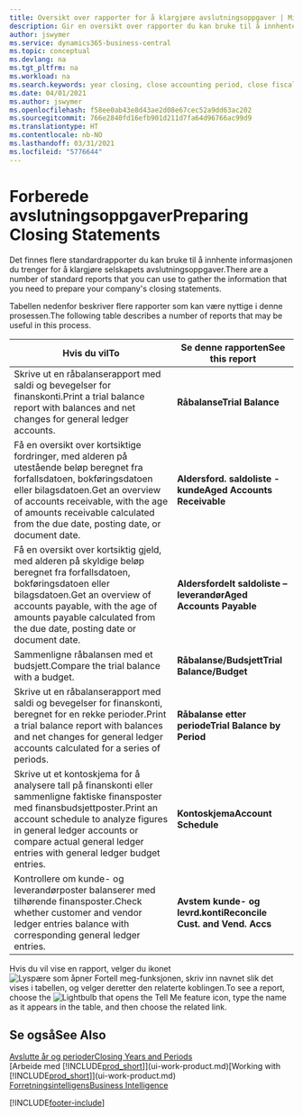 ```yaml
---
title: Oversikt over rapporter for å klargjøre avslutningsoppgaver | Microsoft-dokumentasjon
description: Gir en oversikt over rapporter du kan bruke til å innhente informasjonen for å klargjøre selskapets avslutningsoppgaver når regnskapsåret er over.
author: jswymer
ms.service: dynamics365-business-central
ms.topic: conceptual
ms.devlang: na
ms.tgt_pltfrm: na
ms.workload: na
ms.search.keywords: year closing, close accounting period, close fiscal year, aging, creditor payments, vendor payments, assets, liabilities, equity, analysis, reporting, financial report, business intelligence, BI, Power Bi, KPI
ms.date: 04/01/2021
ms.author: jswymer
ms.openlocfilehash: f58ee0ab43e8d43ae2d08e67cec52a9dd63ac202
ms.sourcegitcommit: 766e2840fd16efb901d211d7fa64d96766ac99d9
ms.translationtype: HT
ms.contentlocale: nb-NO
ms.lasthandoff: 03/31/2021
ms.locfileid: "5776644"
---
```

# <a name="preparing-closing-statements"></a><span data-ttu-id="30891-103">Forberede avslutningsoppgaver</span><span class="sxs-lookup"><span data-stu-id="30891-103">Preparing Closing Statements</span></span>
<span data-ttu-id="30891-104">Det finnes flere standardrapporter du kan bruke til å innhente informasjonen du trenger for å klargjøre selskapets avslutningsoppgaver.</span><span class="sxs-lookup"><span data-stu-id="30891-104">There are a number of standard reports that you can use to gather the information that you need to prepare your company's closing statements.</span></span>

<span data-ttu-id="30891-105">Tabellen nedenfor beskriver flere rapporter som kan være nyttige i denne prosessen.</span><span class="sxs-lookup"><span data-stu-id="30891-105">The following table describes a number of reports that may be useful in this process.</span></span>  

| <span data-ttu-id="30891-106">Hvis du vil</span><span class="sxs-lookup"><span data-stu-id="30891-106">To</span></span> | <span data-ttu-id="30891-107">Se denne rapporten</span><span class="sxs-lookup"><span data-stu-id="30891-107">See this report</span></span> |
| --- | --- |
| <span data-ttu-id="30891-108">Skrive ut en råbalanserapport med saldi og bevegelser for finanskonti.</span><span class="sxs-lookup"><span data-stu-id="30891-108">Print a trial balance report with balances and net changes for general ledger accounts.</span></span> |<span data-ttu-id="30891-109">**Råbalanse**</span><span class="sxs-lookup"><span data-stu-id="30891-109">**Trial Balance**</span></span> |
| <span data-ttu-id="30891-110">Få en oversikt over kortsiktige fordringer, med alderen på utestående beløp beregnet fra forfallsdatoen, bokføringsdatoen eller bilagsdatoen.</span><span class="sxs-lookup"><span data-stu-id="30891-110">Get an overview of accounts receivable, with the age of amounts receivable calculated from the due date, posting date, or document date.</span></span> |<span data-ttu-id="30891-111">**Aldersford. saldoliste - kunde**</span><span class="sxs-lookup"><span data-stu-id="30891-111">**Aged Accounts Receivable**</span></span> |
| <span data-ttu-id="30891-112">Få en oversikt over kortsiktig gjeld, med alderen på skyldige beløp beregnet fra forfallsdatoen, bokføringsdatoen eller bilagsdatoen.</span><span class="sxs-lookup"><span data-stu-id="30891-112">Get an overview of accounts payable, with the age of amounts payable calculated from the due date, posting date or document date.</span></span> |<span data-ttu-id="30891-113">**Aldersfordelt saldoliste – leverandør**</span><span class="sxs-lookup"><span data-stu-id="30891-113">**Aged Accounts Payable**</span></span> |
| <span data-ttu-id="30891-114">Sammenligne råbalansen med et budsjett.</span><span class="sxs-lookup"><span data-stu-id="30891-114">Compare the trial balance with a budget.</span></span> |<span data-ttu-id="30891-115">**Råbalanse/Budsjett**</span><span class="sxs-lookup"><span data-stu-id="30891-115">**Trial Balance/Budget**</span></span> |
| <span data-ttu-id="30891-116">Skrive ut en råbalanserapport med saldi og bevegelser for finanskonti, beregnet for en rekke perioder.</span><span class="sxs-lookup"><span data-stu-id="30891-116">Print a trial balance report with balances and net changes for general ledger accounts calculated for a series of periods.</span></span> |<span data-ttu-id="30891-117">**Råbalanse etter periode**</span><span class="sxs-lookup"><span data-stu-id="30891-117">**Trial Balance by Period**</span></span> |
| <span data-ttu-id="30891-118">Skrive ut et kontoskjema for å analysere tall på finanskonti eller sammenligne faktiske finansposter med finansbudsjettposter.</span><span class="sxs-lookup"><span data-stu-id="30891-118">Print an account schedule to analyze figures in general ledger accounts or compare actual general ledger entries with general ledger budget entries.</span></span> |<span data-ttu-id="30891-119">**Kontoskjema**</span><span class="sxs-lookup"><span data-stu-id="30891-119">**Account Schedule**</span></span> |
| <span data-ttu-id="30891-120">Kontrollere om kunde- og leverandørposter balanserer med tilhørende finansposter.</span><span class="sxs-lookup"><span data-stu-id="30891-120">Check whether customer and vendor ledger entries balance with corresponding general ledger entries.</span></span> |<span data-ttu-id="30891-121">**Avstem kunde- og levrd.konti**</span><span class="sxs-lookup"><span data-stu-id="30891-121">**Reconcile Cust. and Vend. Accs**</span></span> |

<span data-ttu-id="30891-122">Hvis du vil vise en rapport, velger du ikonet ![Lyspære som åpner Fortell meg-funksjonen](media/ui-search/search_small.png "Fortell hva du vil gjøre"), skriv inn navnet slik det vises i tabellen, og velger deretter den relaterte koblingen.</span><span class="sxs-lookup"><span data-stu-id="30891-122">To see a report, choose the ![Lightbulb that opens the Tell Me feature](media/ui-search/search_small.png "Tell me what you want to do") icon, type the name as it appears in the table, and then choose the related link.</span></span>

## <a name="see-also"></a><span data-ttu-id="30891-123">Se også</span><span class="sxs-lookup"><span data-stu-id="30891-123">See Also</span></span>
[<span data-ttu-id="30891-124">Avslutte år og perioder</span><span class="sxs-lookup"><span data-stu-id="30891-124">Closing Years and Periods</span></span>](year-close-years-periods.md)  
<span data-ttu-id="30891-125">[Arbeide med [!INCLUDE[prod_short](includes/prod_short.md)]](ui-work-product.md)</span><span class="sxs-lookup"><span data-stu-id="30891-125">[Working with [!INCLUDE[prod_short](includes/prod_short.md)]](ui-work-product.md)</span></span>  
[<span data-ttu-id="30891-126">Forretningsintelligens</span><span class="sxs-lookup"><span data-stu-id="30891-126">Business Intelligence</span></span>](bi.md)


[!INCLUDE[footer-include](includes/footer-banner.md)]